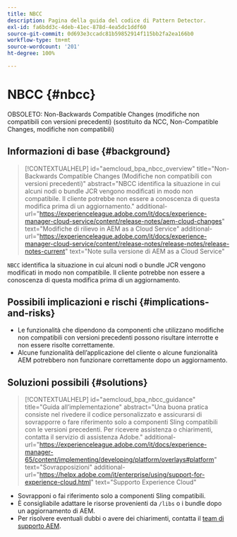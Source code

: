 ```yaml
---
title: NBCC
description: Pagina della guida del codice di Pattern Detector.
exl-id: fa6bdd3c-4deb-41ec-878d-4ea5dc1ddf60
source-git-commit: 0d693e3ccadc81b59852914f115bb2fa2ea166b0
workflow-type: tm+mt
source-wordcount: '201'
ht-degree: 100%

---
```


# NBCC {#nbcc}

OBSOLETO: Non-Backwards Compatible Changes (modifiche non compatibili con versioni precedenti) (sostituito da NCC, Non-Compatible Changes, modifiche non compatibili)

## Informazioni di base {#background}

>[!CONTEXTUALHELP]
>id="aemcloud_bpa_nbcc_overview"
>title="Non-Backwards Compatible Changes (Modifiche non compatibili con versioni precedenti)"
>abstract="NBCC identifica la situazione in cui alcuni nodi o bundle JCR vengono modificati in modo non compatibile. Il cliente potrebbe non essere a conoscenza di questa modifica prima di un aggiornamento."
>additional-url="https://experienceleague.adobe.com/it/docs/experience-manager-cloud-service/content/release-notes/aem-cloud-changes" text="Modifiche di rilievo in AEM as a Cloud Service"
>additional-url="https://experienceleague.adobe.com/it/docs/experience-manager-cloud-service/content/release-notes/release-notes/release-notes-current" text="Note sulla versione di AEM as a Cloud Service"

`NBCC` identifica la situazione in cui alcuni nodi o bundle JCR vengono modificati in modo non compatibile. Il cliente potrebbe non essere a conoscenza di questa modifica prima di un aggiornamento.

## Possibili implicazioni e rischi {#implications-and-risks}

* Le funzionalità che dipendono da componenti che utilizzano modifiche non compatibili con versioni precedenti possono risultare interrotte e non essere risolte correttamente.
* Alcune funzionalità dell’applicazione del cliente o alcune funzionalità AEM potrebbero non funzionare correttamente dopo un aggiornamento.

## Soluzioni possibili {#solutions}

>[!CONTEXTUALHELP]
>id="aemcloud_bpa_nbcc_guidance"
>title="Guida all’implementazione"
>abstract="Una buona pratica consiste nel rivedere il codice personalizzato e assicurarsi di sovrapporre o fare riferimento solo a componenti Sling compatibili con le versioni precedenti. Per ricevere assistenza o chiarimenti, contatta il servizio di assistenza Adobe."
>additional-url="https://experienceleague.adobe.com/it/docs/experience-manager-65/content/implementing/developing/platform/overlays#platform" text="Sovrapposizioni"
>additional-url="https://helpx.adobe.com/it/enterprise/using/support-for-experience-cloud.html" text="Supporto Experience Cloud"

* Sovrapponi o fai riferimento solo a componenti Sling compatibili.
* È consigliabile adattare le risorse provenienti da `/libs` o i bundle dopo un aggiornamento di AEM.
* Per risolvere eventuali dubbi o avere dei chiarimenti, contatta il [team di supporto AEM](https://helpx.adobe.com/it/enterprise/using/support-for-experience-cloud.html).
